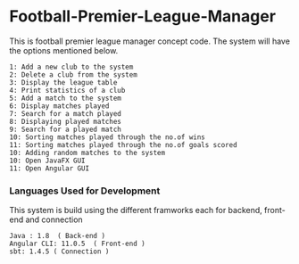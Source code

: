 # Football-Premier-League-Manager
This is football premier league manager concept code. The system will have the options mentioned below.

    1: Add a new club to the system
    2: Delete a club from the system
    3: Display the league table
    4: Print statistics of a club
    5: Add a match to the system
    6: Display matches played
    7: Search for a match played
    8: Displaying played matches
    9: Search for a played match
    10: Sorting matches played through the no.of wins
    11: Sorting matches played through the no.of goals scored
    10: Adding random matches to the system   
    10: Open JavaFX GUI
    11: Open Angular GUI
    
### Languages Used for Development

This system is build using the different framworks each for backend, front-end and connection

    Java : 1.8  ( Back-end )
    Angular CLI: 11.0.5  ( Front-end )
    sbt: 1.4.5 ( Connection )
    


    
